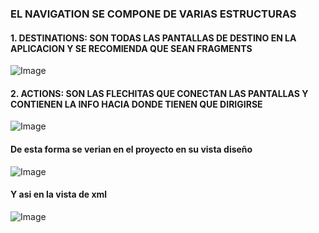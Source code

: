### EL NAVIGATION SE COMPONE DE VARIAS ESTRUCTURAS

#### 1. DESTINATIONS: SON TODAS LAS PANTALLAS DE DESTINO EN LA APLICACION Y SE RECOMIENDA QUE SEAN FRAGMENTS

![Image](https://github.com/srodriguez9017/NavigationComponent/blob/master/images/DESTINATIONS.JPG?raw=true)

#### 2. ACTIONS: SON LAS FLECHITAS QUE CONECTAN LAS PANTALLAS Y CONTIENEN LA INFO HACIA DONDE TIENEN QUE DIRIGIRSE

![Image](https://github.com/srodriguez9017/NavigationComponent/blob/master/images/ACTIONS.JPG?raw=true)

#### De esta forma se verian en el proyecto en su vista diseño

![Image](https://github.com/srodriguez9017/NavigationComponent/blob/master/images/EJEMPLO_DESTINATION_ACTIONS.JPG?raw=true)

#### Y asi en la vista de xml

![Image](https://github.com/srodriguez9017/NavigationComponent/blob/master/images/EJEMPLO2_DESTINATION_ACTION.JPG?raw=true)




